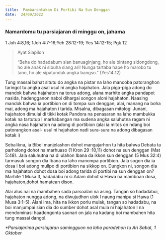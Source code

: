```yaml
---
title:  Pambarontakan Di Portibi Na Sun Denggan
date:  24/09/2022
---
```


### Namardomu tu parsiajaran di minggu on, jahama
1 Joh 4:8,16; 1Joh 4:7-16;Yeh 28:12-19; Yes 14:12-15; Pgk 12

> <p>Ayat Siapilon</p>
> “Beha do hadadabum sian banuaginjang, ho ale bintang sidongdong, ho ale anak ni sibuha siang ari! Nunga tartaba hape ho marobo tu tano, ho ale sipatunduk angka bangso.” (Yes14:12)

Tung  massai  bahat  situtu do angka  na pistar na laho mancoba patoranghon taringot tu angka asal usul ni angka hajahaton. Jala piga-piga adong do mandok bahwa hajahaton na torus adong, alana marhite angka pandapot nasida, hadengganon naboi dihargai songon aloni hajahaton. Naasing  mandok bahwa  ia portibion on di tompa sun denggan, alai, manang na boha mai, adong  ma hajahaton i  tarida. Misalna, dibagasan mitologi Junani, hajahaton dimulai di tikki kotak Pandora na penasaran  na laho mambukka kotak na tartutup I  marhabangan ma sudena angka saluhutna ragam ni angka nasa hajahaton na adong di portibion (alai ia mitos on ndang boi patorangkon asal- usul ni hajahaton nadi sura-sura na adong dibagasan kotak i)

Sebalikna, ia Bibel manjelashon dohot mangajarhon tu hita bahwa Debata ta  parholong dohot na marhuaso (1 Kron 29 :10,11) dohot na sun denggan (Mat 5:48). Jala saluhutna na di ulahon Ibana da ikkon sun denggan (5 Mus 32:4) tarmasuk songon dia Ibana na laho manompa portibion. Jala sogon dia ia dosa I boi adong mullpo di portibion na sikkop on. Dungkon ni, songon dia ma hajahaton dohot dosa boi adong tarida di portibi na sun denggan on? Marhite 1 Musa 3, hadadabu ni si Adam dohot si Hawa na mamboan dosa, hajahaton,dohot hamatean dison.

Alai alus nai na mambahen sada parsoalan na asing. Tangan so hadadabui, hajahaton nungga adong, na diwujudhon ulok I naung manipu si Hawa (1 Musa 3:1-5). Alani ima, hita na ikkon porlu mulak, tangan so hadadabu, na boi manjumpai sian dia do sumber dohot asal mula ni hajahaton I na mendominasi haadongonta saonari on jala na kadang boi mambahen hita tung massai dangol.

_*Parsiajarima parsiajaran samingguon na laho paradehon tu Ari Sabat, 1 Oktober_